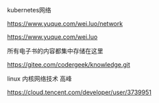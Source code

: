 

kubernetes网络

https://www.yuque.com/wei.luo/network

https://www.yuque.com/wei.luo



所有电子书的内容都集中存储在这里

https://gitee.com/codergeek/knowledge.git 



linux 内核网络技术 高峰 

https://cloud.tencent.com/developer/user/3739951
